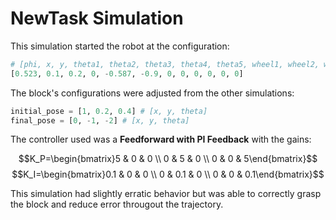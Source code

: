 # NewTask Simulation
This simulation started the robot at the configuration:

```python
# [phi, x, y, theta1, theta2, theta3, theta4, theta5, wheel1, wheel2, wheel3, wheel4]
[0.523, 0.1, 0.2, 0, -0.587, -0.9, 0, 0, 0, 0, 0, 0]
```

The block's configurations were adjusted from the other simulations:

```python
initial_pose = [1, 0.2, 0.4] # [x, y, theta]
final_pose = [0, -1, -2] # [x, y, theta]
```

The controller used was a **Feedforward with PI Feedback** with the gains:

$$K_P=\begin{bmatrix}5 & 0 & 0 \\ 0 & 5 & 0 \\ 0 & 0 & 5\end{bmatrix}$$
$$K_I=\begin{bmatrix}0.1 & 0 & 0 \\ 0 & 0.1 & 0 \\ 0 & 0 & 0.1\end{bmatrix}$$

This simulation had slightly erratic behavior but was able to correctly grasp the block and reduce error througout the trajectory.